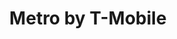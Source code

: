 ---
title: "Metro by T-Mobile"
url: /chicago/metro-by-t-mobile-west-madison-street-4/
shop: Handy
---